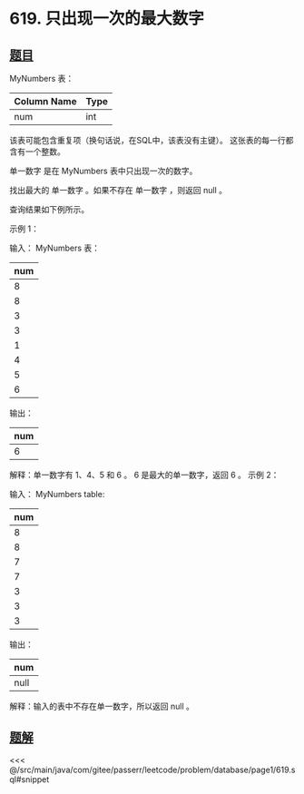 # 619. 只出现一次的最大数字
## [题目](https://leetcode.cn/problems/biggest-single-number/)

MyNumbers 表：

| Column Name | Type |
|:------------|:-----|
| num         | int  |

该表可能包含重复项（换句话说，在SQL中，该表没有主键）。
这张表的每一行都含有一个整数。

单一数字 是在 MyNumbers 表中只出现一次的数字。

找出最大的 单一数字 。如果不存在 单一数字 ，则返回 null 。

查询结果如下例所示。

示例 1：

输入：
MyNumbers 表：

| num |
|:----|
| 8   |
| 8   |
| 3   |
| 3   |
| 1   |
| 4   |
| 5   |
| 6   |

输出：

| num |
|:----|
| 6   |

解释：单一数字有 1、4、5 和 6 。
6 是最大的单一数字，返回 6 。
示例 2：

输入：
MyNumbers table:

| num |
|:----|
| 8   |
| 8   |
| 7   |
| 7   |
| 3   |
| 3   |
| 3   |

输出：

| num  |
|:-----|
| null |

解释：输入的表中不存在单一数字，所以返回 null 。


## [题解](https://github.com/PasseRR/JavaLeetCode/blob/master/src/main/java/com/gitee/passerr/leetcode/problem/database/page1/619.sql)

<<< @/src/main/java/com/gitee/passerr/leetcode/problem/database/page1/619.sql#snippet
